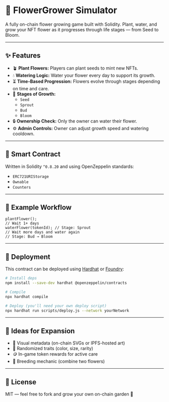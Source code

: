 # 🌸 FlowerGrower Simulator 
  
A fully on-chain flower growing game built with Solidity. Plant, water, and grow your NFT flower as it progresses through life stages — from Seed to Bloom.   
  
---  
  
## ✨ Features
   
- 🪴 **Plant Flowers:** Players can plant seeds to mint new NFTs.  
- 💧 **Watering Logic:** Water your flower every day to support its growth.   
- ⏳ **Time-Based Progression:** Flowers evolve through stages depending on time and care.  
- 🌼 **Stages of Growth:**
  - `Seed`  
  - `Sprout`  
  - `Bud` 
  - `Bloom`  
- 🔒 **Ownership Check:** Only the owner can water their flower. 
- ⚙️ **Admin Controls:** Owner can adjust growth speed and watering cooldown.

---

## 🧱 Smart Contract
Written in Solidity `^0.8.20` and using OpenZeppelin standards:
- `ERC721URIStorage`
- `Ownable`
- `Counters`

---

## 🧪 Example Workflow
```solidity
plantFlower();
// Wait 1+ days
waterFlower(tokenId); // Stage: Sprout
// Wait more days and water again
// Stage: Bud → Bloom
```

---

## 🔧 Deployment
This contract can be deployed using [Hardhat](https://hardhat.org) or [Foundry](https://book.getfoundry.sh/):

```bash
# Install deps
npm install --save-dev hardhat @openzeppelin/contracts

# Compile
npx hardhat compile

# Deploy (you'll need your own deploy script)
npx hardhat run scripts/deploy.js --network yourNetwork
```

---

## 🧠 Ideas for Expansion
- 🌿 Visual metadata (on-chain SVGs or IPFS-hosted art)
- 🌈 Randomized traits (color, size, rarity)
- 🪙 In-game token rewards for active care
- 🧬 Breeding mechanic (combine two flowers)

---

## 📜 License
MIT — feel free to fork and grow your own on-chain garden 🌸
